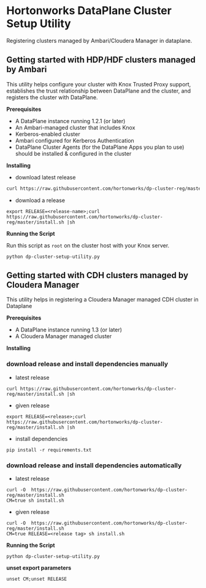 # Hortonworks DataPlane Cluster Setup Utility
Registering clusters managed by Ambari/Cloudera Manager in dataplane.

## Getting started with HDP/HDF clusters managed by Ambari
This utility helps configure your cluster with Knox Trusted Proxy support, establishes the trust
relationship between DataPlane and the cluster, and registers the cluster with DataPlane.

**Prerequisites**
- A DataPlane instance running 1.2.1 (or later)
- An Ambari-managed cluster that includes Knox
- Kerberos-enabled cluster
- Ambari configured for Kerberos Authentication
- DataPlane Cluster Agents (for the DataPlane Apps you plan to use) should be installed & configured in the cluster

**Installing**
- download latest release

```bash 
curl https://raw.githubusercontent.com/hortonworks/dp-cluster-reg/master/install.sh |sh
```

- download a release

```
export RELEASE=<release-name>;curl https://raw.githubusercontent.com/hortonworks/dp-cluster-reg/master/install.sh |sh
```
   
**Running the Script**

Run this script as ```root``` on the cluster host with your Knox server.

```
python dp-cluster-setup-utility.py
```

## Getting started with CDH clusters managed by Cloudera Manager
This utility helps in registering a Cloudera Manager managed CDH cluster in Dataplane

**Prerequisites**
- A DataPlane instance running 1.3 (or later)
- A Cloudera Manager managed cluster

**Installing**

### download release and install dependencies manually

- latest release 
```
curl https://raw.githubusercontent.com/hortonworks/dp-cluster-reg/master/install.sh |sh
```

- given release
```
export RELEASE=<release>;curl https://raw.githubusercontent.com/hortonworks/dp-cluster-reg/master/install.sh |sh
```
  
- install dependencies
```
pip install -r requirements.txt
``` 
### download release and install dependencies automatically
- latest release
```
curl -O  https://raw.githubusercontent.com/hortonworks/dp-cluster-reg/master/install.sh
CM=true sh install.sh

```

- given release
```
curl -O  https://raw.githubusercontent.com/hortonworks/dp-cluster-reg/master/install.sh
CM=true RELEASE=<release tag> sh install.sh
```

 **Running the Script**
```
python dp-cluster-setup-utility.py
```

**unset export parameters**
```
unset CM;unset RELEASE
```
